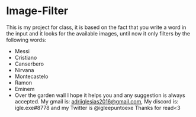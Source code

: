 # Image-Filter
This is my project for class, it is based on the fact that you write a word in the input and it looks for the available images, until now it only filters by the following words:
- Messi
- Cristiano
- Canserbero
- Nirvana
- Montecastelo
- Ramon
- Eminem
- Over the garden wall
I hope it helps you and any suggestion is always accepted. My gmail is: adriiglesias2016@gmail.com, My discord is: igle.exe#8778 and my Twitter is @igleepuntoexe
Thanks for read<3
